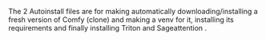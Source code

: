 The 2 Autoinstall files are for making automatically downloading/installing a fresh version of Comfy (clone) and making a venv for it, installing its requirements and finally installing Triton and Sageattention .

